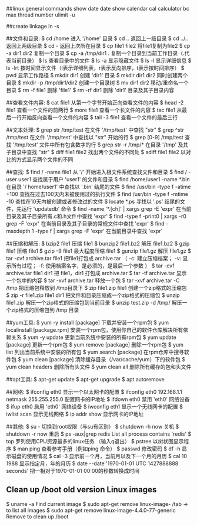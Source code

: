 
##linux general commands
show date				date
show calendar			cal
calculator				bc
max thread number		ulimit -u


##create linkage
ln -s <target> <source>

##文件和目录:
$ cd /home                        进入 '/home' 目录
$ cd ..                           返回上一级目录
$ cd ../..                        返回上两级目录
$ cd -                            返回上次所在目录
$ cp file1 file2                  将file1复制为file2
$ cp -a dir1 dir2                 复制一个目录
$ cp -a /tmp/dir1 .               复制一个目录到当前工作目录（.代表当前目录）
$ ls                              查看目录中的文件
$ ls -a                           显示隐藏文件
$ ls -l                           显示详细信息
$ ls -lrt                         按时间显示文件（l表示详细列表，r表示反向排序，t表示按时间排序）
$ pwd                             显示工作路径
$ mkdir dir1                      创建 'dir1' 目录
$ mkdir dir1 dir2                 同时创建两个目录
$ mkdir -p /tmp/dir1/dir2         创建一个目录树
$ mv dir1 dir2                    移动/重命名一个目录
$ rm -f file1                     删除 'file1'
$ rm -rf dir1                     删除 'dir1' 目录及其子目录内容

##查看文件内容:
$ cat file1                       从第一个字节开始正向查看文件的内容
$ head -2 file1                   查看一个文件的前两行
$ more file1                      查看一个长文件的内容
$ tac file1                       从最后一行开始反向查看一个文件的内容
$ tail -3 file1                   查看一个文件的最后三行

##文本处理:
$ grep str /tmp/test              在文件 '/tmp/test' 中查找 "str"
$ grep ^str /tmp/test             在文件 '/tmp/test' 中查找以 "str" 开始的行
$ grep [0-9] /tmp/test            查找 '/tmp/test' 文件中所有包含数字的行
$ grep str -r /tmp/*              在目录 '/tmp' 及其子目录中查找 "str"
$ diff file1 file2                找出两个文件的不同处
$ sdiff file1 file2               以对比的方式显示两个文件的不同

##查找:
$ find / -name file1                                     从 '/' 开始进入根文件系统查找文件和目录
$ find / -user user1                                     查找属于用户 'user1' 的文件和目录
$ find /home/user1 -name \*.bin                          在目录 '/ home/user1' 中查找以 '.bin' 结尾的文件
$ find /usr/bin -type f -atime +100                      查找在过去100天内未被使用过的执行文件
$ find /usr/bin -type f -mtime -10                       查找在10天内被创建或者修改过的文件
$ locate \*.ps                                           寻找以 '.ps' 结尾的文件，先运行 'updatedb' 命令
$ find -name '*.[ch]' | xargs grep -E 'expr'             在当前目录及其子目录所有.c和.h文件中查找 'expr'
$ find -type f -print0 | xargs -r0 grep -F 'expr'        在当前目录及其子目录的常规文件中查找 'expr'
$ find -maxdepth 1 -type f | xargs grep -F 'expr'        在当前目录中查找 'expr'

##压缩和解压:
$ bzip2 file1                              压缩 file1
$ bunzip2 file1.bz2                        解压 file1.bz2
$ gzip file1                               压缩 file1
$ gzip -9 file1                            最大程度压缩 file1
$ gunzip file1.gz                          解压 file1.gz
$ tar -cvf archive.tar file1               把file1打包成 archive.tar
											（
											-c: 建立压缩档案；
											-v: 显示所有过程；
											-f: 使用档案名字，是必须的，是最后一个参数
											）
$ tar -cvf archive.tar file1 dir1          把 file1，dir1 打包成 archive.tar
$ tar -tf archive.tar                      显示一个包中的内容
$ tar -xvf archive.tar                     释放一个包
$ tar -xvf archive.tar -C /tmp             把压缩包释放到 /tmp目录下
$ zip file1.zip file1                      创建一个zip格式的压缩包
$ zip -r file1.zip file1 dir1              把文件和目录压缩成一个zip格式的压缩包
$ unzip file1.zip                          解压一个zip格式的压缩包到当前目录
$ unzip test.zip -d /tmp/                  解压一个zip格式的压缩包到 /tmp 目录

##yum工具:
$ yum -y install [package]                下载并安装一个rpm包
$ yum localinstall [package.rpm]          安装一个rpm包，使用你自己的软件仓库解决所有依赖关系
$ yum -y update                           更新当前系统中安装的所有rpm包
$ yum update [package]                    更新一个rpm包
$ yum remove [package]                    删除一个rpm包
$ yum list                                列出当前系统中安装的所有包
$ yum search [package]                    在rpm仓库中搜寻软件包
$ yum clean [package]                     清除缓存目录（/var/cache/yum）下的软件包
$ yum clean headers                       删除所有头文件
$ yum clean all                           删除所有缓存的包和头文件

##apt工具:
$ apt-get update
$ apt-get upgrade
$ apt autoremove

##网络:
$ ifconfig eth0                                              显示一个以太网卡的配置
$ ifconfig eth0 192.168.1.1 netmask 255.255.255.0            配置网卡的IP地址
$ ifdown eth0                                                禁用 'eth0' 网络设备
$ ifup eth0                                                  启用 'eth0' 网络设备
$ iwconfig eth1                                              显示一个无线网卡的配置
$ iwlist scan                                                显示无线网络
$ ip addr show                                               显示网卡的IP地址

##其他:
$ su -                                                       切换到root权限（与su有区别）
$ shutdown -h now                                            关机
$ shutdown -r now                                            重启
$ ps -aux|grep redis                                         List all process contains 'redis'
$ top                                                        罗列使用CPU资源最多的linux任务 （输入q退出）
$ pstree                                                     以树状图显示程序
$ man ping                                                   查看参考手册（例如ping 命令）
$ passwd                                                     修改密码
$ df -h                                                      显示磁盘的使用情况
$ cal -3                                                     显示前一个月，当前月以及下一个月的月历
$ cal 10 1988                                                显示指定月，年的月历
$ date --date '1970-01-01 UTC 1427888888 seconds'            把一相对于1970-01-01 00:00的秒数转换成时间

## Clean up /boot old version Linux images
$ uname -a  												Find current image
$ sudo apt-get remove linux-image-							/tab -> to list all images
$ sudo apt-get remove linux-image-4.4.0-77-generic 			Remove to clean up /boot

